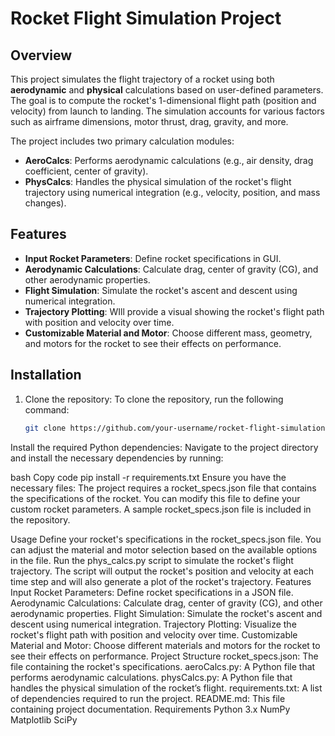 # Rocket Flight Simulation Project

## Overview

This project simulates the flight trajectory of a rocket using both **aerodynamic** and **physical** calculations based on user-defined parameters. The goal is to compute the rocket's 1-dimensional flight path (position and velocity) from launch to landing. The simulation accounts for various factors such as airframe dimensions, motor thrust, drag, gravity, and more.

The project includes two primary calculation modules:
- **AeroCalcs**: Performs aerodynamic calculations (e.g., air density, drag coefficient, center of gravity).
- **PhysCalcs**: Handles the physical simulation of the rocket's flight trajectory using numerical integration (e.g., velocity, position, and mass changes).

## Features

- **Input Rocket Parameters**: Define rocket specifications in GUI.
- **Aerodynamic Calculations**: Calculate drag, center of gravity (CG), and other aerodynamic properties.
- **Flight Simulation**: Simulate the rocket's ascent and descent using numerical integration.
- **Trajectory Plotting**: WIll provide a visual showing the rocket's flight path with position and velocity over time.
- **Customizable Material and Motor**: Choose different mass, geometry, and motors for the rocket to see their effects on performance.

## Installation

1. Clone the repository: To clone the repository, run the following command:
   ```bash
   git clone https://github.com/your-username/rocket-flight-simulation.git
Install the required Python dependencies: Navigate to the project directory and install the necessary dependencies by running:

bash
Copy code
pip install -r requirements.txt
Ensure you have the necessary files: The project requires a rocket_specs.json file that contains the specifications of the rocket. You can modify this file to define your custom rocket parameters. A sample rocket_specs.json file is included in the repository.

Usage
Define your rocket's specifications in the rocket_specs.json file.
You can adjust the material and motor selection based on the available options in the file.
Run the phys_calcs.py script to simulate the rocket's flight trajectory.
The script will output the rocket's position and velocity at each time step and will also generate a plot of the rocket's trajectory.
Features
Input Rocket Parameters: Define rocket specifications in a JSON file.
Aerodynamic Calculations: Calculate drag, center of gravity (CG), and other aerodynamic properties.
Flight Simulation: Simulate the rocket's ascent and descent using numerical integration.
Trajectory Plotting: Visualize the rocket's flight path with position and velocity over time.
Customizable Material and Motor: Choose different materials and motors for the rocket to see their effects on performance.
Project Structure
rocket_specs.json: The file containing the rocket's specifications.
aeroCalcs.py: A Python file that performs aerodynamic calculations.
physCalcs.py: A Python file that handles the physical simulation of the rocket’s flight.
requirements.txt: A list of dependencies required to run the project.
README.md: This file containing project documentation.
Requirements
Python 3.x
NumPy
Matplotlib
SciPy

